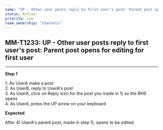 ```yaml
---
name: "UP - Other user posts reply to first user's post: Parent post opens for editing for first user"
status: Active
priority: Low
team_ownership: "Channels"
---
```


## MM-T1233: UP - Other user posts reply to first user's post: Parent post opens for editing for first user

---

**Step 1**

1\. As UserA make a post\
2\. As UserB, reply to UserA's post\
3\. As UserA, click on Reply icon for the post you made in 1) so the RHS opens\
4\. As UserA, press the UP arrow on your keyboard

**Expected**

After 4) UserA's parent post, made in step 1), opens to be edited.
